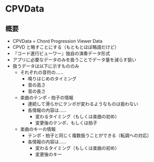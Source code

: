 # CPVData

## 概要

- CPVData = Chord Progression Viewer Data
- CPVD と略すことにする（もともとほぼ略語だけど）
- 『コード進行ビューワー』独自の演奏データ形式
- アプリに必要なデータのみを扱うことでデータ量を減らす狙い
- 扱うデータは以下に示すもののみ
  - それぞれの音符の……
    - 鳴りはじめのタイミング
    - 音の高さ
    - 音の長さ
  - 楽曲のテンポ・拍子の情報
    - 連続して滑らかにテンポが変わるようなものは扱わない
    - 各情報の内容は……
      - 変わるタイミング（もしくは楽曲の初め）
      - 変更後のテンポ、もしくは拍子
  - 楽曲のキーの情報
    - テンポ・拍子と同じく複数扱うことができる（転調への対応）
    - 各情報の内容は……
      - 変わるタイミング（もしくは楽曲の初め）
      - 変更後のキー